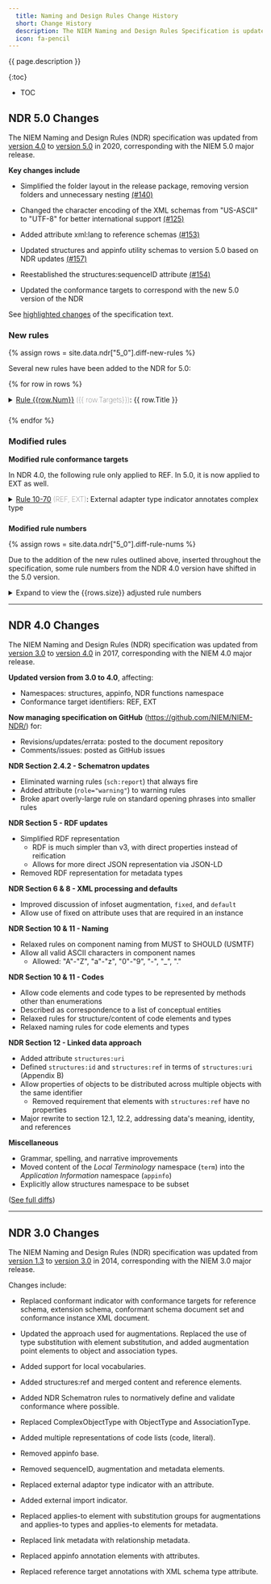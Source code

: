 ```yaml
---
  title: Naming and Design Rules Change History
  short: Change History
  description: The NIEM Naming and Design Rules Specification is updated with major NIEM releases, occurring every three years.  The following highlights the changes that have been made.
  icon: fa-pencil
---
```


{{ page.description }}

{:toc}
- TOC

## NDR 5.0 Changes

The NIEM Naming and Design Rules (NDR) specification was updated from [version 4.0]({{site.data.links.ndr4}}) to [version 5.0]({{site.data.links.ndr5}}) in 2020, corresponding with the NIEM 5.0 major release.

**Key changes include**

- Simplified the folder layout in the release package, removing version folders and unnecessary nesting [(#140)](https://github.com/NIEM/NIEM-Releases/issues/140)

- Changed the character encoding of the XML schemas from "US-ASCII" to "UTF-8" for better international support [(#125)](https://github.com/NIEM/NIEM-Releases/issues/125)

- Added attribute xml:lang to reference schemas [(#153)](https://github.com/NIEM/NIEM-Releases/issues/153)

- Updated structures and appinfo utility schemas to version 5.0 based on NDR updates [(#157)](https://github.com/NIEM/NIEM-Releases/issues/157)

- Reestablished the structures:sequenceID attribute [(#154)](https://github.com/NIEM/NIEM-Releases/issues/154)

- Updated the conformance targets to correspond with the new 5.0 version of the NDR

See [highlighted changes](https://niem.github.io/NIEM-NDR/v5.0/changes-since-v4.0.html) of the specification text.

### New rules

{% assign rows = site.data.ndr["5_0"].diff-new-rules %}

Several new rules have been added to the NDR for 5.0:

{% for row in rows %}

<details style="padding-bottom: 10px;">
  <summary>
    <a href="{{site.data.links.ndr5}}#rule_{{row.Num}}">Rule {{row.Num}}</a>
    <span style="font-weight: lighter;"> ({{ row.Targets}})</span>: {{ row.Title }}
  </summary>

  <p style="padding-left: 20px; padding-top: 10px">{{ row.Text }}</p>
</details>

{% endfor %}

### Modified rules

**Modified rule conformance targets**

In NDR 4.0, the following rule only applied to REF.  In 5.0, it is now applied to EXT as well.

<details style="padding-bottom: 10px;">
  <summary>
    <a href="{{site.data.links.ndr5}}#rule_10-70">Rule 10-70</a>
    <span style="font-weight: lighter;"> (REF, EXT)</span>: External adapter type indicator annotates complex type
  </summary>

  <p style="padding-left: 20px; padding-top: 10px">The attribute {http://release.niem.gov/niem/appinfo/5.0/}externalImportIndicator MUST be owned by an element xs:import.</p>
</details>

**Modified rule numbers**

{% assign rows = site.data.ndr["5_0"].diff-rule-nums %}

Due to the addition of the new rules outlined above, inserted throughout the specification, some rule numbers from the NDR 4.0 version have shifted in the 5.0 version.

<details>
  <summary>Expand to view the {{rows.size}} adjusted rule numbers</summary>

  <table>
    <tr>
      <th>NDR&nbsp;4.0</th>
      <th>NDR&nbsp;5.0</th>
      <th>Applicability</th>
      <th>Title</th>
    </tr>
    {% for row in rows %}
    <tr>
      <td><a href="{{site.data.links.ndr4}}#rule_{{row.OldRule}}">{{row.OldRule}}</a></td>
      <td><a href="{{site.data.links.ndr5}}#rule_{{row.NewRule}}">{{row.NewRule}}</a></td>
      <td>{{row.Targets}}</td>
      <td>{{row.Title}}</td>
    </tr>
    {% endfor %}
  </table>

</details>

---

## NDR 4.0 Changes

The NIEM Naming and Design Rules (NDR) specification was updated from [version 3.0]({{site.data.links.ndr3}}) to [version 4.0]({{site.data.links.ndr4}}) in 2017, corresponding with the NIEM 4.0 major release.

**Updated version from 3.0 to 4.0**, affecting:

- Namespaces: structures, appinfo, NDR functions namespace
- Conformance target identifiers: REF, EXT

**Now managing specification on GitHub** (<https://github.com/NIEM/NIEM-NDR/>) for:

- Revisions/updates/errata: posted to the document repository
- Comments/issues: posted as GitHub issues

**NDR Section 2.4.2 - Schematron updates**

- Eliminated warning rules (`sch:report`) that always fire
- Added attribute (`role="warning"`) to warning rules
- Broke apart overly-large rule on standard opening phrases into smaller rules

**NDR Section 5 - RDF updates**

- Simplified RDF representation
  - RDF is much simpler than v3, with direct properties instead of reification
  - Allows for more direct JSON representation via JSON-LD
- Removed RDF representation for metadata types

**NDR Section 6 & 8 - XML processing and defaults**

- Improved discussion of infoset augmentation, `fixed`, and `default`
- Allow use of fixed on attribute uses that are required in an instance

**NDR Section 10 & 11 - Naming**

- Relaxed rules on component naming from MUST to SHOULD (USMTF)
- Allow all valid ASCII characters in component names
  - Allowed: "A"-"Z", "a"-"z", "0"-"9", "-", "_", "."

**NDR Section 10 & 11 - Codes**

- Allow code elements and code types to be represented by methods other than enumerations
- Described as correspondence to a list of conceptual entities
- Relaxed rules for structure/content of code elements and types
- Relaxed naming rules for code elements and types

**NDR Section 12 - Linked data approach**

- Added attribute `structures:uri`
- Defined `structures:id` and `structures:ref` in terms of `structures:uri` (Appendix B)
- Allow properties of objects to be distributed across multiple objects with the same identifier
  - Removed requirement that elements with `structures:ref` have no properties
- Major rewrite to section 12.1, 12.2, addressing data's meaning, identity, and references

**Miscellaneous**

- Grammar, spelling, and narrative improvements
- Moved content of the *Local Terminology* namespace (`term`) into the *Application Information* namespace (`appinfo`)
- Explicitly allow structures namespace to be subset

([See full diffs](https://github.com/NIEM/NIEM-NDR/compare/niem-ndr-3.0...niem-ndr-4.0#diff-ba7b4561c4e855f66491aec616812509))

---

## NDR 3.0 Changes

The NIEM Naming and Design Rules (NDR) specification was updated from [version 1.3]({{site.data.links.ndr1_3}}) to [version 3.0]({{site.data.links.ndr3}}) in 2014, corresponding with the NIEM 3.0 major release.

Changes include:

- Replaced conformant indicator with conformance targets for reference schema, extension schema, conformant schema document set and conformance instance XML document.

- Updated the approach used for augmentations.  Replaced the use of type substitution with element substitution, and added augmentation point elements to object and association types.

- Added support for local vocabularies.

- Added structures:ref and merged content and reference elements.

- Added NDR Schematron rules to normatively define and validate conformance where possible.

- Replaced ComplexObjectType with ObjectType and AssociationType.

- Added multiple representations of code lists (code, literal).

- Removed appinfo base.

- Removed sequenceID, augmentation and metadata elements.

- Replaced external adaptor type indicator with an attribute.

- Added external import indicator.

- Replaced applies-to element with substitution groups for augmentations and applies-to types and applies-to elements for metadata.

- Replaced link metadata with relationship metadata.

- Replaced appinfo annotation elements with attributes.

- Replaced reference target annotations with XML schema type attribute.
